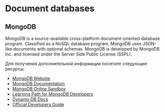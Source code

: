 # Document databases

## MongoDB

MongoDB is a source-available cross-platform document-oriented database program. Classified as a NoSQL database program, MongoDB uses JSON-like documents with optional schemas. MongoDB is developed by MongoDB Inc. and licensed under the Server Side Public License (SSPL).

Для получения дополнительной информации посетите следующие ресурсы:

- [MongoDB Website](https://www.mongodb.com/)
- [MongoDB Documentation](https://docs.mongodb.com/)
- [MongoDB Online Sandbox](https://mongoplayground.net/)
- [Learning Path for MongoDB Developers](https://learn.mongodb.com/catalog)
- [Dynamo DB Docs](https://docs.aws.amazon.com/dynamodb/index.html)
- [Official Developers Guide](https://docs.aws.amazon.com/amazondynamodb/latest/developerguide/Introduction.html)
